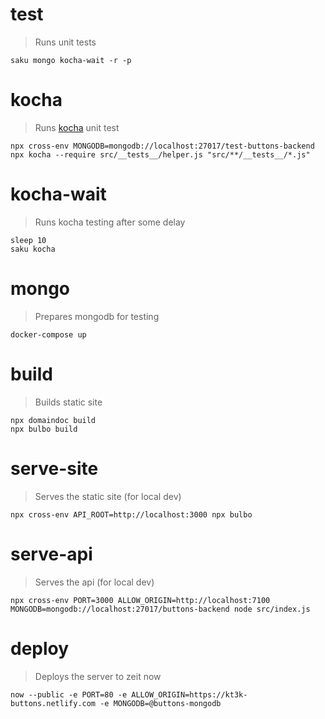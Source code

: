 # test
> Runs unit tests

    saku mongo kocha-wait -r -p

# kocha
> Runs [kocha](https://npm.im/kocha) unit test

    npx cross-env MONGODB=mongodb://localhost:27017/test-buttons-backend npx kocha --require src/__tests__/helper.js "src/**/__tests__/*.js"

# kocha-wait
> Runs kocha testing after some delay

    sleep 10
    saku kocha

# mongo
> Prepares mongodb for testing

    docker-compose up

# build
> Builds static site

    npx domaindoc build
    npx bulbo build

# serve-site
> Serves the static site (for local dev)

    npx cross-env API_ROOT=http://localhost:3000 npx bulbo

# serve-api
> Serves the api (for local dev)

    npx cross-env PORT=3000 ALLOW_ORIGIN=http://localhost:7100 MONGODB=mongodb://localhost:27017/buttons-backend node src/index.js

# deploy
> Deploys the server to zeit now

    now --public -e PORT=80 -e ALLOW_ORIGIN=https://kt3k-buttons.netlify.com -e MONGODB=@buttons-mongodb
